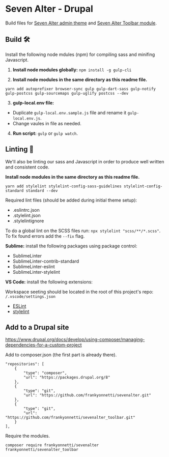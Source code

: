 # Seven Alter - Drupal

Build files for [Seven Alter admin theme](https://github.com/frankyonnetti/sevenalter) and [Seven Alter Toolbar module](https://github.com/frankyonnetti/sevenalter_toolbar).


## Build 🛠

Install the following node mdules (npm) for compiling sass and minifing Javascript.

1. **Install node modules globally:** `npm install -g gulp-cli`

2. **Install node modules in the same directory as this readme file.**

```
yarn add autoprefixer browser-sync gulp gulp-dart-sass gulp-notify gulp-postcss gulp-sourcemaps gulp-uglify postcss --dev
```

3. **gulp-local.env file:**

  * Duplicate `gulp-local.env.sample.js` file and rename it `gulp-local.env.js`.
  * Change vaules in file as needed.

4. **Run script:** `gulp` or `gulp watch`.


## Linting 🧼

We'll also be linting our sass and Javascript in order to produce well written and consistent code.

**Install node modules in the same directory as this readme file.**

```
yarn add stylelint stylelint-config-sass-guidelines stylelint-config-standard standard --dev
```

Required lint files (should be added during initial theme setup):

- .eslintrc.json
- .stylelint.json
- .stylelintignore

To do a global lint on the SCSS files run: `npx stylelint "scss/**/*.scss"`. To fix found errors add the `--fix` flag.

**Sublime:** install the following packages using package control:

- SublimeLinter
- SublimeLinter-contrib-standard
- SublimeLinter-eslint
- SublimeLinter-stylelint

**VS Code:** install the following extensions:

Workspace seeting should be located in the root of this project's repo: `/.vscode/settings.json`

- [ESLint](https://marketplace.visualstudio.com/items?itemName=dbaeumer.vscode-eslint)
- [stylelint](https://marketplace.visualstudio.com/items?itemName=stylelint.vscode-stylelint)


## Add to a Drupal site

https://www.drupal.org/docs/develop/using-composer/managing-dependencies-for-a-custom-project

Add to composer.json (the first part is already there).

    "repositories": [
        {
            "type": "composer",
            "url": "https://packages.drupal.org/8"
        },
        {
            "type": "git",
            "url": "https://github.com/frankyonnetti/sevenalter.git"
        },
        {
            "type": "git",
            "url": "https://github.com/frankyonnetti/sevenalter_toolbar.git"
        }
    ],

Require the modules.

    composer require frankyonnetti/sevenalter frankyonnetti/sevenalter_toolbar

